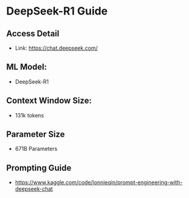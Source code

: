 # DeepSeek-R1 Guide

## Access Detail
* Link: https://chat.deepseek.com/

## ML Model: 
* DeepSeek-R1

## Context Window Size: 
* 131k tokens

## Parameter Size
* 671B Parameters

## Prompting Guide
* https://www.kaggle.com/code/lonnieqin/prompt-engineering-with-deepseek-chat


